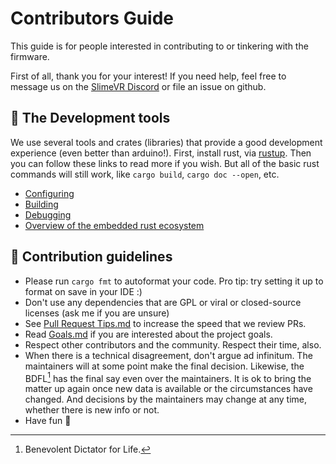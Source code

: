 # Contributors Guide
This guide is for people interested in contributing to or tinkering with the firmware.

First of all, thank you for your interest! If you need help, feel free to message us on
the [SlimeVR Discord][Discord] or file an issue on github.


## 🔨 The Development tools
We use several tools and crates (libraries) that provide a good development experience
(even better than arduino!). First, install rust, via [rustup]. Then you can follow
these links to read more if you wish. But all of the basic rust commands will still
work, like `cargo build`, `cargo doc --open`, etc.

* [Configuring](Configuring.md)
* [Building](Building.md)
* [Debugging](Debugging.md)
* [Overview of the embedded rust ecosystem](Ecosystem.md)


## 📝 Contribution guidelines
* Please run `cargo fmt` to autoformat your code. Pro tip: try setting it up to format
  on save in your IDE :)
* Don't use any dependencies that are GPL or viral or closed-source licenses (ask me if
  you are unsure)
* See [Pull Request Tips.md](<Pull Request Tips.md>) to increase the speed that we review PRs.
* Read [Goals.md](Goals.md) if you are interested about the project goals.
* Respect other contributors and the community. Respect their time, also.
* When there is a technical disagreement, don't argue ad infinitum. The maintainers will
  at some point make the final decision. Likewise, the BDFL[^1] has the final say even
  over the maintainers. It is ok to bring the matter up again once new data is available
  or the circumstances have changed. And decisions by the maintainers may change at any
  time, whether there is new info or not.
* Have fun 🦀


[^1]: Benevolent Dictator for Life.

[Discord]: https://discord.com/channels/817184208525983775/1025861916805050409
[Rustup]: https://rustup.rs

